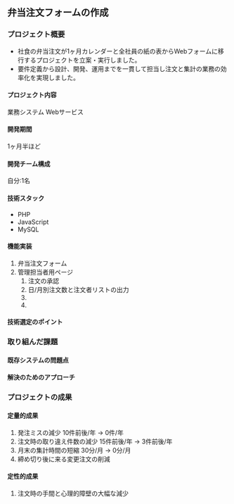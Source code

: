 ## 弁当注文フォームの作成

### プロジェクト概要
- 社食の弁当注文が1ヶ月カレンダーと全社員の紙の表からWebフォームに移行するプロジェクトを立案・実行しました。
- 要件定義から設計、開発、運用までを一貫して担当し注文と集計の業務の効率化を実現しました。

#### プロジェクト内容
業務システム
Webサービス

#### 開発期間
1ヶ月半ほど

#### 開発チーム構成
自分:1名

#### 技術スタック
- PHP
- JavaScript
- MySQL

#### 機能実装
1. 弁当注文フォーム
2. 管理担当者用ページ
   1. 注文の承認
   2. 日/月別注文数と注文者リストの出力
   3. 
   4. 


#### 技術選定のポイント

### 取り組んだ課題

#### 既存システムの問題点

#### 解決のためのアプローチ

### プロジェクトの成果

#### 定量的成果
1. 発注ミスの減少 10件前後/年 → 0件/年
2. 注文時の取り違え件数の減少 15件前後/年 → 3件前後/年
3. 月末の集計時間の短縮 30分/月 → 0分/月
4. 締め切り後に来る変更注文の削減

#### 定性的成果
1. 注文時の手間と心理的障壁の大幅な減少

